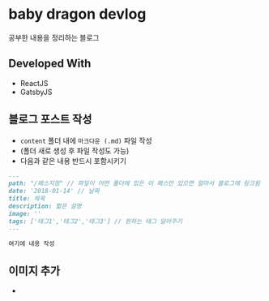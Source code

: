 # baby dragon devlog
공부한 내용을 정리하는 블로그

## Developed With
- ReactJS
- GatsbyJS

## 블로그 포스트 작성
- `content` 폴더 내에 `마크다운 (.md)` 파일 작성
- (폴더 새로 생성 후 파일 작성도 가능)
-  다음과 같은 내용 반드시 포함시키기

```markdown
---
path: "/패스지정" // 파일이 어떤 폴더에 있든 이 패스만 있으면 알아서 블로그에 링크됨
date: '2018-01-14' // 날짜
title: 제목
description: 짧은 설명
image: ''
tags: ['태그1','태그2','태그3'] // 원하는 태그 달아주기
---

여기에 내용 작성

```
## 이미지 추가
- 
